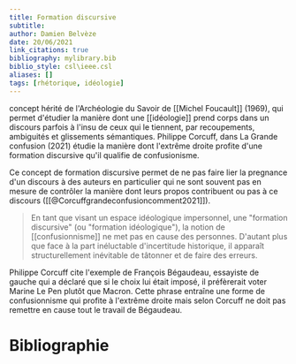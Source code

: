 ```yaml
---
title: Formation discursive
subtitle:
author: Damien Belvèze
date: 20/06/2021
link_citations: true
bibliography: mylibrary.bib
biblio_style: csl\ieee.csl
aliases: []
tags: [rhétorique, idéologie]
---
```


concept hérité de l'Archéologie du Savoir de [[Michel Foucault]] (1969), qui permet d'étudier la manière dont une [[idéologie]] prend corps dans un discours parfois à l'insu de ceux qui le tiennent, par recoupements, ambiguités et glissements sémantiques. 
Philippe Corcuff, dans La Grande confusion (2021) étudie la manière dont l'extrême droite profite d'une formation discursive qu'il qualifie de confusionisme. 

Ce concept de formation discursive permet de ne pas faire lier la pregnance d'un discours à des auteurs en particulier qui ne sont souvent pas en mesure de contrôler la manière dont leurs propos contribuent ou pas à ce discours  ([[@Corcuffgrandeconfusioncomment2021]]). 

> En tant que visant un espace idéologique impersonnel, une "formation discursive" (ou "formation idéologique"), la notion de [[confusionnisme]] ne met pas en cause des personnes. D'autant plus que face à la part inéluctable d'incertitude historique, il apparaît structurellement inévitable de tâtonner et de faire des erreurs. 


Philippe Corcuff cite l'exemple de François Bégaudeau, essayiste de gauche qui a déclaré que si le choix lui était imposé, il préfèrerait voter Marine Le Pen plutôt que Macron. Cette phrase entraîne une forme de confusionnisme qui profite à l'extrême droite mais selon Corcuff ne doit pas remettre en cause tout le travail de Bégaudeau. 





# Bibliographie
